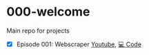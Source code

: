 # 000-welcome
Main repo for projects 


- [x] Episode 001: Webscraper [Youtube](https://youtu.be/yY3YBGqrenM), [:computer: Code](https://github.com/mr-copy-paste/001-web-scraper)
